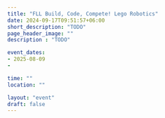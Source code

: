 ```yaml
---
title: "FLL Build, Code, Compete! Lego Robotics"
date: 2024-09-17T09:51:57+06:00
short_description: "TODO"
page_header_image: ""
description : "TODO"

event_dates: 
- 2025-08-09
- 

time: ""
location: ""

layout: "event"
draft: false
---
```


